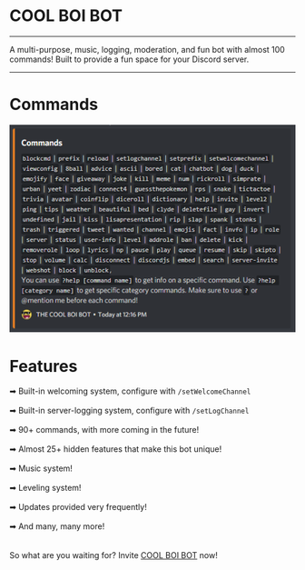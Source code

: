 # COOL BOI BOT

---

A multi-purpose, music, logging, moderation, and fun bot with almost 100 commands! Built to provide a fun space for your Discord server.

---

# Commands

![Commands](commands.png?raw=true 'COOL BOI BOT Commands')

# Features

➡ Built-in welcoming system, configure with `/setWelcomeChannel` \
\
➡ Built-in server-logging system, configure with `/setLogChannel` \
\
➡ 90+ commands, with more coming in the future! \
\
➡ Almost 25+ hidden features that make this bot unique! \
\
➡ Music system! \
\
➡ Leveling system! \
\
➡ Updates provided very frequently! \
\
➡ And many, many more! \
\
\
So what are you waiting for? Invite [COOL BOI BOT](https://discord.com/api/oauth2/authorize?client_id=811024409863258172&permissions=1540789497335&scope=bot%20applications.commands 'Invite COOL BOI BOT')
now!
